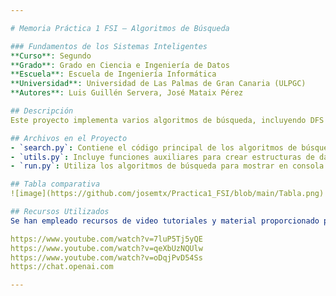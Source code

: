 ```yaml
---

# Memoria Práctica 1 FSI – Algoritmos de Búsqueda

### Fundamentos de los Sistemas Inteligentes
**Curso**: Segundo  
**Grado**: Grado en Ciencia e Ingeniería de Datos
**Escuela**: Escuela de Ingeniería Informática
**Universidad**: Universidad de Las Palmas de Gran Canaria (ULPGC)
**Autores**: Luis Guillén Servera, José Mataix Pérez

## Descripción
Este proyecto implementa varios algoritmos de búsqueda, incluyendo DFS (Búsqueda en Profundidad), BFS (Búsqueda en Anchura), BB (Rama y Acotación), y BBS (Rama y Acotación con Subestimación). Estos métodos se aplican para resolver problemas de rutas usando un mapa de ciudades de Rumanía.

## Archivos en el Proyecto
- `search.py`: Contiene el código principal de los algoritmos de búsqueda y la definición de las ciudades y sus nodos.
- `utils.py`: Incluye funciones auxiliares para crear estructuras de datos como pilas y colas.
- `run.py`: Utiliza los algoritmos de búsqueda para mostrar en consola los resultados, incluyendo la cantidad de nodos generados, expandidos y el costo según el algoritmo empleado.

## Tabla comparativa
![image](https://github.com/josemtx/Practica1_FSI/blob/main/Tabla.png)

## Recursos Utilizados
Se han empleado recursos de video tutoriales y material proporcionado por la asignatura, así como herramientas de desarrollo de software, algunos de estos recursos son:

https://www.youtube.com/watch?v=7luP5Tj5yQE
https://www.youtube.com/watch?v=qeXbUzNQUlw
https://www.youtube.com/watch?v=oDqjPvD54Ss
https://chat.openai.com

---
```


